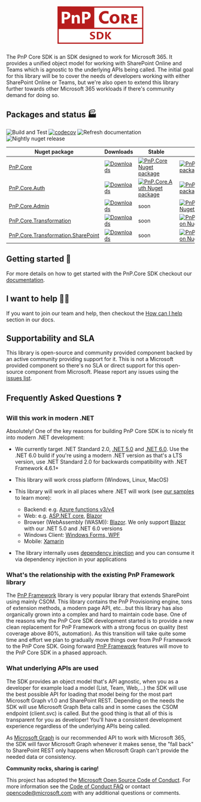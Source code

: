 
<h1 align="center">
  <a href="https://pnp.github.io/pnpcore">
    <img alt="PnP Core SDK" src="./docs/pnp-core-sdk-red.svg" height="100">
  </a>
</h1>

The PnP Core SDK is an SDK designed to work for Microsoft 365. It provides a unified object model for working with SharePoint Online and Teams which is agnostic to the underlying APIs being called. The initial goal for this library will be to cover the needs of developers working with either SharePoint Online or Teams, but we're also open to extend this library further towards other Microsoft 365 workloads if there's community demand for doing so.

## Packages and status 🏭

![Build and Test](https://github.com/pnp/pnpcore/workflows/Build%20and%20Test/badge.svg?branch=dev) [![codecov](https://codecov.io/gh/jansenbe/pnpcore/branch/dev/graph/badge.svg?token=FL0EY8DRPQ)](https://codecov.io/gh/jansenbe/pnpcore) ![Refresh documentation](https://github.com/pnp/pnpcore/workflows/Refresh%20documentation/badge.svg?branch=dev) ![Nightly nuget release](https://github.com/pnp/pnpcore/workflows/Nightly%20nuget%20release/badge.svg?branch=dev)

Nuget package |  Downloads | Stable | Preview 
--------------|------------|--------|--------
[PnP.Core](https://pnp.github.io/pnpcore/using-the-sdk/readme.html) | [![Downloads](https://img.shields.io/nuget/dt/pnp.core.svg)](https://www.nuget.org/packages/PnP.Core/) | [![PnP.Core Nuget package](https://img.shields.io/nuget/v/PnP.Core.svg)](https://www.nuget.org/packages/PnP.Core/) | [![PnP.Core Nuget package](https://img.shields.io/nuget/vpre/PnP.Core.svg)](https://www.nuget.org/packages/PnP.Core/)
[PnP.Core.Auth](https://pnp.github.io/pnpcore/using-the-sdk/configuring%20authentication.html) | [![Downloads](https://img.shields.io/nuget/dt/pnp.core.auth.svg)](https://www.nuget.org/packages/PnP.Core.Auth/) |[![PnP.Core.Auth Nuget package](https://img.shields.io/nuget/v/PnP.Core.Auth.svg)](https://www.nuget.org/packages/PnP.Core.Auth/) | [![PnP.Core.Auth Nuget package](https://img.shields.io/nuget/vpre/PnP.Core.Auth.svg)](https://www.nuget.org/packages/PnP.Core.Auth/)
[PnP.Core.Admin](https://pnp.github.io/pnpcore/using-the-sdk/admin-sharepoint-tenant.html) | [![Downloads](https://img.shields.io/nuget/dt/pnp.core.admin.svg)](https://www.nuget.org/packages/PnP.Core.Admin/) | soon | [![PnP.Core.Admin Nuget package](https://img.shields.io/nuget/vpre/PnP.Core.Admin.svg)](https://www.nuget.org/packages/PnP.Core.Admin/)
[PnP.Core.Transformation](https://pnp.github.io/pnpcore/using-the-sdk/transformation-getting-started.html) | [![Downloads](https://img.shields.io/nuget/dt/pnp.core.transformation.svg)](https://www.nuget.org/packages/PnP.Core.Transformation/) | soon | [![PnP.Core.Transformation Nuget package](https://img.shields.io/nuget/vpre/PnP.Core.Transformation.svg)](https://www.nuget.org/packages/PnP.Core.Transformation/)
[PnP.Core.Transformation.SharePoint](https://pnp.github.io/pnpcore/using-the-sdk/transformation-getting-started.html) | [![Downloads](https://img.shields.io/nuget/dt/pnp.core.transformation.sharepoint.svg)](https://www.nuget.org/packages/PnP.Core.Transformation.sharepoint) | soon | [![PnP.Core.Transformation Nuget package](https://img.shields.io/nuget/vpre/PnP.Core.Transformation.sharepoint.svg)](https://www.nuget.org/packages/PnP.Core.Transformation.sharepoint/)
## Getting started 🚀

For more details on how to get started with the PnP.Core SDK checkout our [documentation](https://pnp.github.io/pnpcore/using-the-sdk/readme.html).

## I want to help 🙋‍♂️

If you want to join our team and help, then checkout the [How can I help](https://pnp.github.io/pnpcore/#how-can-you-help) section in our docs.

## Supportability and SLA

This library is open-source and community provided component backed by an active community providing support for it. This is not a Microsoft provided component so there's no SLA or direct support for this open-source component from Microsoft. Please report any issues using the [issues list](https://github.com/pnp/pnpcore/issues).

## Frequently Asked Questions ❓

### Will this work in modern .NET

Absolutely! One of the key reasons for building PnP Core SDK is to nicely fit into modern .NET development:

- We currently target .NET Standard 2.0, [.NET 5.0](https://devblogs.microsoft.com/dotnet/announcing-net-5-0/) and [.NET 6.0](https://devblogs.microsoft.com/dotnet/announcing-net-6/). Use the .NET 6.0 build if you're using a modern .NET version as that's a LTS version, use .NET Standard 2.0 for backwards compatibility with .NET Framework 4.6.1+
- This library will work cross platform (Windows, Linux, MacOS)
- This library will work in all places where .NET will work (see [our samples](https://pnp.github.io/pnpcore/demos/README.html) to learn more):
  - Backend: e.g. [Azure functions v3/v4](https://docs.microsoft.com/en-us/azure/azure-functions/functions-dotnet-class-library)
  - Web: e.g. [ASP.NET core](https://docs.microsoft.com/en-us/aspnet/core/?view=aspnetcore-3.1), [Blazor](https://dotnet.microsoft.com/apps/aspnet/web-apps/blazor)
  - Browser (WebAssembly (WASM)): [Blazor](https://dotnet.microsoft.com/apps/aspnet/web-apps/blazor). We only support [Blazor](https://dotnet.microsoft.com/apps/aspnet/web-apps/blazor) with our .NET 5.0 and .NET 6.0 versions
  - Windows Client: [Windows Forms, WPF](https://docs.microsoft.com/en-us/dotnet/desktop/?view=netdesktop-5.0)
  - Mobile: [Xamarin](https://dotnet.microsoft.com/apps/xamarin)
  
- The library internally uses [dependency injection](https://docs.microsoft.com/en-us/aspnet/core/fundamentals/dependency-injection?view=aspnetcore-3.1) and you can consume it via dependency injection in your applications

### What's the relationship with the existing PnP Framework library

The [PnP Framework](https://github.com/pnp/pnpframework) library is very popular library that extends SharePoint using mainly CSOM. This library contains the PnP Provisioning engine, tons of extension methods, a modern page API, etc...but this library has also organically grown into a complex and hard to maintain code base. One of the reasons why the PnP Core SDK development started is to provide a new clean replacement for PnP Framework with a strong focus on quality (test coverage above 80%, automation). As this transition will take quite some time and effort we plan to gradually move things over from PnP Framework to the PnP Core SDK. Going forward [PnP Framework](https://github.com/pnp/pnpframework) features will move to the PnP Core SDK in a phased approach.

### What underlying APIs are used

The SDK provides an object model that's API agnostic, when you as a developer for example load a model (List, Team, Web,...) the SDK will use the best possible API for loading that model being for the most part Microsoft Graph v1.0 and SharePoint REST. Depending on the needs the SDK will use Microsoft Graph Beta calls and in some cases the CSOM endpoint (client.svc) is called. But the good thing is that all of this is transparent for you as developer! You'll have a consistent development experience regardless of the underlying APIs being called.

As [Microsoft Graph](https://docs.microsoft.com/en-us/graph/) is our recommended API to work with Microsoft 365, the SDK will favor Microsoft Graph whenever it makes sense, the "fall back" to SharePoint REST only happens when Microsoft Graph can't provide the needed data or consistency.

**Community rocks, sharing is caring!**

This project has adopted the [Microsoft Open Source Code of Conduct](https://opensource.microsoft.com/codeofconduct/). For more information see the [Code of Conduct FAQ](https://opensource.microsoft.com/codeofconduct/faq/) or contact [opencode@microsoft.com](mailto:opencode@microsoft.com) with any additional questions or comments.
